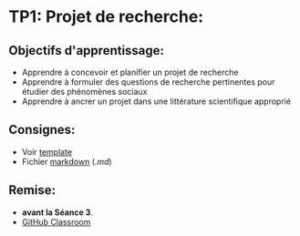 # TP1: Projet de recherche:

## Objectifs d'apprentissage:
- Apprendre à concevoir et planifier un projet de recherche
- Apprendre à formuler des questions de recherche pertinentes pour étudier des phénomènes sociaux
- Apprendre à ancrer un projet dans une littérature scientifique approprié

## Consignes:
- Voir [template](https://github.com/mickaeltemporao/template-research-design-fr)
- Fichier [markdown](https://github.com/adam-p/markdown-here/wiki/Markdown-Cheatsheet) (*.md*)

## Remise:
- **avant la Séance 3**.
- [GitHub Classroom](https://classroom.github.com/classrooms)

